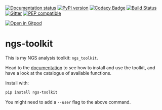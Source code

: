 
[![Documentation status](https://readthedocs.org/projects/ngs-toolkit/badge/?version=latest)](http://ngs-toolkit.readthedocs.io/en/latest/?badge=latest)
[![PyPI version](https://badge.fury.io/py/ngs-toolkit.svg)](https://badge.fury.io/py/ngs-toolkit)
[![Codacy Badge](https://api.codacy.com/project/badge/Grade/30fcafc027e64b21bf9ddfe8d7f0ff3a)](https://app.codacy.com/app/afrendeiro/toolkit?utm_source=github.com&utm_medium=referral&utm_content=afrendeiro/toolkit&utm_campaign=Badge_Grade_Dashboard)
[![Build Status](https://travis-ci.org/afrendeiro/toolkit.svg?branch=master)](https://travis-ci.org/afrendeiro/toolkit)
[![Gitter](https://badges.gitter.im/ngs-toolkit/Lobby.svg)](https://gitter.im/ngs-toolkit/Lobby?utm_source=badge&utm_medium=badge&utm_campaign=pr-badge)
[![PEP compatible](http://pepkit.github.io/img/PEP-compatible-green.svg)](http://pepkit.github.io)
<!--[![Code style: black](https://img.shields.io/badge/code%20style-black-000000.svg)](https://github.com/ambv/black)-->
[![Open in Gitpod](https://gitpod.io/button/open-in-gitpod.svg)](https://gitpod.io/#https://github.com/afrendeiro/toolkit)

# ngs-toolkit

This is my NGS analysis toolkit: ``ngs_toolkit``.

Head to the [documentation](http://ngs-toolkit.readthedocs.io/) to see how to install and use the toolkit, and have a look at the catalogue of available functions.

Install with:

```bash
pip install ngs-toolkit
```

You might need to add a ``--user`` flag to the above command.
